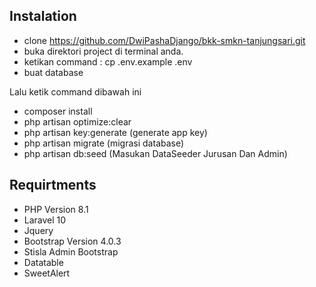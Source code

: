 ## Instalation

-   clone https://github.com/DwiPashaDjango/bkk-smkn-tanjungsari.git
-   buka direktori project di terminal anda.
-   ketikan command : cp .env.example .env
-   buat database

Lalu ketik command dibawah ini

-   composer install
-   php artisan optimize:clear
-   php artisan key:generate (generate app key)
-   php artisan migrate (migrasi database)
-   php artisan db:seed (Masukan DataSeeder Jurusan Dan Admin)

## Requirtments

-   PHP Version 8.1
-   Laravel 10
-   Jquery
-   Bootstrap Version 4.0.3
-   Stisla Admin Bootstrap
-   Datatable
-   SweetAlert
